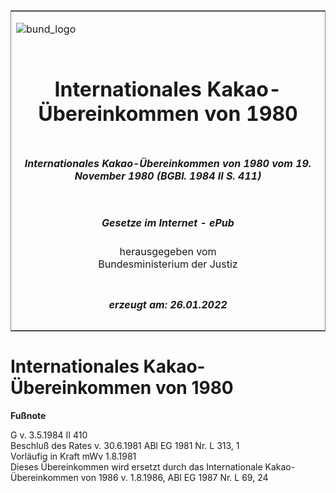 <span id="DECKBLATT.html"></span>

<table border="0" frame="border" width="100%">

<tr valign="top">

<td align="left">

![bund\_logo](BfJ_2021_Web_de_de.gif)

</td>

<td align="right">

 

</td>

</tr>

<tr align="center" valign="middle">

<td colspan="2">

# Internationales Kakao-Übereinkommen von 1980

</td>

</tr>

<tr align="center" valign="middle">

<td colspan="2">

##### Internationales Kakao-Übereinkommen von 1980 vom 19. November 1980 (BGBl. 1984 II S. 411)

</td>

</tr>

<tr align="center" valign="middle">

<td colspan="2">

  
  

##### Gesetze im Internet - ePub  
  
herausgegeben vom  
Bundesministerium der Justiz

</td>

</tr>

<tr align="center" valign="bottom">

<td colspan="2">

  
  

##### erzeugt am: 26.01.2022

</td>

</tr>

</table>

<span id="BJNR204110984.html"></span>

# Internationales Kakao-Übereinkommen von 1980

<div>

  
**Fußnote**

<div class="jnhtml">

<div>

<div class="jurAbsatz">

G v. 3.5.1984 II 410  
Beschluß des Rates v. 30.6.1981 ABl EG 1981 Nr. L 313, 1  
Vorläufig in Kraft mWv 1.8.1981  
Dieses Übereinkommen wird ersetzt durch das Internationale
Kakao-Übereinkommen von 1986 v. 1.8.1986, ABl EG 1987 Nr. L 69, 24

</div>

</div>

</div>

</div>
